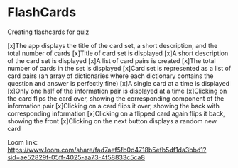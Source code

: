 # FlashCards
Creating flashcards for quiz


[x]The app displays the title of the card set, a short description, and the total number of cards
[x]Title of card set is displayed
[x]A short description of the card set is displayed
[x]A list of card pairs is created
[x]The total number of cards in the set is displayed
[x]Card set is represented as a list of card pairs (an array of dictionaries where each dictionary contains the question and answer is perfectly fine)
[x]A single card at a time is displayed
[x]Only one half of the information pair is displayed at a time
[x]Clicking on the card flips the card over, showing the corresponding component of the information pair
[x]Clicking on a card flips it over, showing the back with corresponding information
[x]Clicking on a flipped card again flips it back, showing the front
[x]Clicking on the next button displays a random new card


Loom link:
https://www.loom.com/share/fad7aef5fb0d4718b5efb5df1da3bbd1?sid=ae52829f-05ff-4025-aa73-4f58833c5ca8
